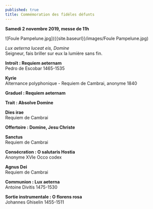 ```yaml
---
published: true
title: Commémoration des fidéles défunts
---
```

**Samedi 2 novembre 2019, messe de 11h**  

![Foule Pampelune.jpg]({{site.baseurl}}/images/Foule Pampelune.jpg)

*Lux aeterna luceat eis, Domine*  
Seigneur, fais briller sur eux la lumière sans fin.

**Introït : Requiem aeternam**  
Pedro de Escobar 1465-1535

**Kyrie**  
Alternance polyphonique - Requiem de Cambrai, anonyme 1840

**Graduel : Requiem aeternam**

**Trait : Absolve Domine**

**Dies irae**  
Requiem de Cambrai

**Offertoire : Domine, Jesu Christe**

**Sanctus**  
Requiem de Cambrai

**Consécration : O salutaris Hostia**  
Anonyme XVIe Occo codex

**Agnus Dei**  
Requiem de Cambrai

**Communion : Lux aeterna**  
Antoine Divitis 1475-1530

**Sortie instrumentale : O florens rosa**  
Johannes Ghiselin 1455-1511

